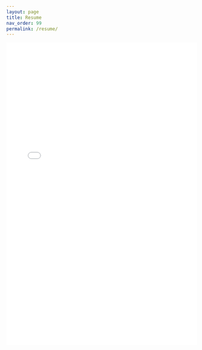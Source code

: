 ```yaml
---
layout: page
title: Resume
nav_order: 99
permalink: /resume/
---
```


<!-- Embed PDF directly in the page -->

<iframe src="{{ '/assets/docs/resume.pdf' | relative_url }}" width="100%" height="800px" style="border:none;">
  This browser does not support PDFs. Please download the PDF to view it: 
  <a href="{{ '/assets/docs/resume.pdf' | relative_url }}">Download Resume</a>.
</iframe>
